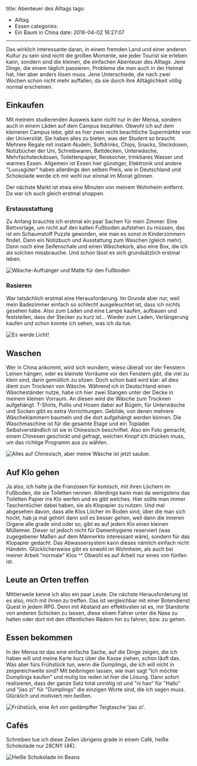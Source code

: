 title: Abenteuer des Alltags
tags:
  - Alltag
  - Essen
categories:
  - Ein Baum in China
date: 2016-04-02 16:27:07
---


Das wirklich interessante daran, in einem fremden Land und einer anderen Kultur zu sein sind nicht die großen Momente, wie jeder Tourist sie erleben kann, sondern sind die kleinen, die einfachen Abenteuer des Alltags. Jene Dinge, die einem täglich passieren, Probleme die man auch in der Heimat hat, hier aber anders lösen muss. Jene Unterschiede, die nach zwei Wochen schon nicht mehr auffallen, da sie durch ihre Alltäglichkeit völlig normal erscheinen.

<!-- more -->

## Einkaufen

Mit meinem studierenden Ausweis kann nicht nur in der Mensa, sondern auch in einem Läden auf dem Campus bezahlen. Obwohl ich auf dem kleineren Campus lebe, gibt es hier zwei recht beachtliche Supermärkte von der Universität. Sie haben alles zu bieten, was der Student so braucht. Mehrere Regale mit instant-Nudeln, Softdrinks, Chips, Snacks, Steckdosen, Notizbücher der Uni, Schreibwaren, Bettdecken, Unterwäsche, Mehrfachsteckdosen, Toilettenpapier, Reiskocher, trinkbares Wasser und warmes Essen. Allgemein ist Essen hier günstiger, Elektronik und andere "Luxusgüter" haben allerdings den selben Preis, wie in Deutschland und Schokolade werde ich mir wohl nur einmal im Monat gönnen.

Der nächste Markt ist etwa eine Minuten von meinem Wohnheim entfernt. Da war ich auch gleich erstmal shoppen.

### Erstausstattung

Zu Anfang brauchte ich erstmal ein paar Sachen für mein Zimmer. Eine Bettvorlage, um nicht auf den kalten Fußboden aufstehen zu müssen, das ist ein Schaumstoff Puzzle geworden, wie man es sonst in Kinderzimmern findet. Dann ein Notizbuch und Ausstattung zum Waschen (gleich mehr). Dann noch eine Seifenschale und einen Wäschekorb, also eine Box, die ich als solchen missbrauche. Und schon lässt es sich grundsätzlich erstmal leben.

![Wäsche-Aufhänger und Matte für den Fußboden](/images/china/erstausstattung.jpg)

### Rasieren

War tatsächlich erstmal eine Herausforderung. Im Grunde aber nur, weil mein Badezimmer einfach so schlecht ausgeleuchtet ist, dass ich nichts gesehen habe. Also zum Laden und eine Lampe kaufen, aufbauen und feststellen, dass der Stecker zu kurz ist... Wieder zum Laden, Verlängerung kaufen und schon konnte ich sehen, was ich da tue.

![Es werde Licht!](/images/china/bad-lampe.jpg)

## Waschen

Wer in China ankommt, wird sich wundern, wieso überall vor der Fenstern Leinen hängen, oder es kleinste Vorräume vor den Fenstern gibt, die viel zu klein sind, darin gemütlich zu sitzen. Doch schon bald wird klar: all dies dient zum Trocknen von Wäsche. Während ich in Deutschland einen Wäscheständer nutze, habe ich hier zwei Stangen unter der Decke in meinem kleinen Vorraum. An diesen wird die Wäsche zum Trocknen aufgehängt. T-Shirts, Pullis und Hosen dabei auf Bügeln, für Unterwäsche und Socken gibt es extra Vorrichtungen. Gebilde, von denen mehrere Wäscheklammern baumeln und die dort aufgehängt werden können. Die Waschmaschine ist für die gesamte Etage und ein Toplader. Selbstverständlich ist sie in Chinesisch beschriftet. Also ein Foto gemacht, einem Chinesen geschickt und gefragt, welchen Knopf ich drücken muss, um das richtige Programm aus zu wählen.

![Alles auf Chinesisch, aber meine Wäsche ist jetzt sauber.](/images/china/waschmaschine.jpg)

## Auf Klo gehen

Ja also, ich halte ja die Franzosen für komisch, mit ihren Löchern im Fußboden, die sie Toiletten nennen. Allerdings kann man da wenigstens das Toiletten Papier ins Klo werfen und es gibt welches. Hier sollte man immer Taschentücher dabei haben, sie als Klopapier zu nutzen. Und mal abgesehen davon, dass alle Klos Löcher im Boden sind, über die man sich hockt, hab ja mal gehört dann soll es besser gehen, weil dann die inneren Organe alle grade sind oder so, gibt es auf jedem Klo einen kleinen Mülleimer. Dieser ist jedoch nicht für Damenhygiene reserviert (was zugegebener Maßen auf dem Männerklo interessant wäre), sondern für das Klopapier gedacht. Das Abwassersystem kann dieses nämlich einfach nicht Händeln. Glücklicherweise gibt es sowohl im Wohnheim, als auch bei meiner Arbeit "normale" Klos ^^ Obwohl es auf Arbeit nur eines von fünfen ist.

## Leute an Orten treffen

Mittlerweile kenne ich also ein paar Leute. Die nächste Herausforderung ist es also, mich mit ihnen zu treffen. Das ist vergleichbar mit einer Botendienst Quest in jedem RPG. Denn mit Abstand am effektivsten ist es, mir Standorte von anderen Schicken zu lassen, diese einem Fahrer unter die Nase zu halten oder dort mit den öffentlichen Rädern hin zu fahren, bzw. zu gehen.

## Essen bekommen

In der Mensa ist das eine einfache Sache, auf die Dinge zeigen, die ich haben will und meine Karte kurz über die Kasse ziehen, schon läuft das. Was aber fürs Frühstück tun, wenn die Dumplings, die ich will nicht in zeigereichweite sind? Mit beibringen lassen, wie man sagt "Ich möchte Dumplings kaufen" und mutig los reden ist hier die Lösung. Dann sofort realisieren, dass der ganze Satz total unnötig ist und "ni hao" für "Hallo" und "jiao zi" für "Dumplings" die einzigen Worte sind, die ich sagen muss. Glücklich und motiviert rein beißen.

![Frühstück, eine Art von gedämpfter Teigtasche 'jiao zi'.](/images/china/jiao-zi.jpg)

## Cafés

Schreiben tue ich diese Zeilen übrigens grade in einem Café, heiße Schokolade nur 28CNY (4€).

![Heiße Schokolade im Beans](/images/china/beans-schoko.jpg)
